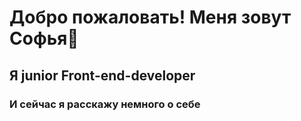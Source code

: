 # Добро пожаловать! Меня зовут Софья👋
## Я junior Front-end-developer
### И сейчас я расскажу немного о себе



